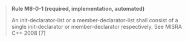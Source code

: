 > **Rule M8-0-1 (required, implementation, automated)**
>
> An init-declarator-list or a member-declarator-list shall consist of a
> single init-declarator or member-declarator respectively.
> See MISRA C++ 2008 [7]
